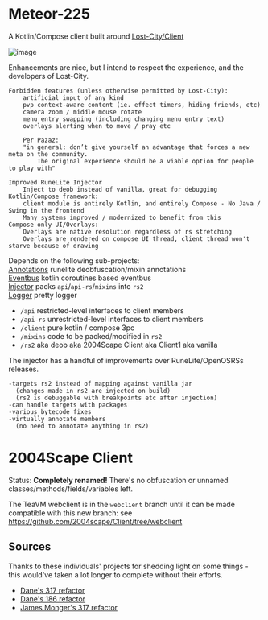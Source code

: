 # Meteor-225

A Kotlin/Compose client built around [Lost-City/Client](https://github.com/2004Scape/Client)

![image](https://github.com/zeruth/Meteor/assets/2943260/c0bfa14f-25c8-4c77-9177-b3d543098548)

Enhancements are nice, but I intend to respect the experience, and the developers of Lost-City.  
    
```
Forbidden features (unless otherwise permitted by Lost-City):  
    artificial input of any kind  
    pvp context-aware content (ie. effect timers, hiding friends, etc)
    camera zoom / middle mouse rotate  
    menu entry swapping (including changing menu entry text)
    overlays alerting when to move / pray etc

    Per Pazaz:
    "in general: don’t give yourself an advantage that forces a new meta on the community.
        The original experience should be a viable option for people to play with"
```

```
Improved RuneLite Injector  
    Inject to deob instead of vanilla, great for debugging
Kotlin/Compose framework:
    client module is entirely Kotlin, and entirely Compose - No Java / Swing in the frontend
    Many systems improved / modernized to benefit from this
Compose only UI/Overlays:
    Overlays are native resolution regardless of rs stretching
    Overlays are rendered on compose UI thread, client thread won't starve because of drawing 
```
  
Depends on the following sub-projects:  
[Annotations](https://www.github.com/zeruth/annotations)  runelite deobfuscation/mixin annotations  
[Eventbus](https://www.github.com/zeruth/eventbus)  kotlin coroutines based eventbus  
[Injector](https://www.github.com/zeruth/injector)  packs `api`/`api-rs`/`mixins` into `rs2`  
[Logger](https://www.github.com/zeruth/logger)  pretty logger  
  
* `/api` restricted-level interfaces to client members
* `/api-rs` unrestricted-level interfaces to client members
* `/client` pure kotlin / compose 3pc
* `/mixins` code to be packed/modified in `rs2`
* `/rs2` aka deob aka 2004Scape Client aka Client1 aka vanilla

The injector has a handful of improvements over RuneLite/OpenOSRSs releases.
```
-targets rs2 instead of mapping against vanilla jar  
  (changes made in rs2 are injected on build)
  (rs2 is debuggable with breakpoints etc after injection)  
-can handle targets with packages  
-various bytecode fixes  
-virtually annotate members 
  (no need to annotate anything in rs2)  
```
  
# 2004Scape Client

Status: **Completely renamed!** There's no obfuscation or unnamed classes/methods/fields/variables left.

The TeaVM webclient is in the `webclient` branch until it can be made compatible with this new branch: see https://github.com/2004scape/Client/tree/webclient

## Sources

Thanks to these individuals' projects for shedding light on some things - this would've taken a lot longer to complete without their efforts.

* [Dane's 317 refactor](https://github.com/thedaneeffect/RuneScape-317)
* [Dane's 186 refactor](https://github.com/thedaneeffect/RuneScape-Beta-Public)
* [James Monger's 317 refactor](https://github.com/Jameskmonger/317refactor)
